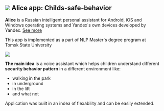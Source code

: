 ## ![](https://upload.wikimedia.org/wikipedia/commons/thumb/d/d2/Alisa_Yandex.svg/32px-Alisa_Yandex.svg.png) Alice app: Childs-safe-behavior

**Alice** is a Russian intelligent personal assistant for Android, iOS and Windows operating systems and Yandex's own devices developed by Yandex. [See more](https://en.wikipedia.org/wiki/Alice_(virtual_assistant))

This app is implemented as a part of NLP Master's degree program at Tomsk State University

![](https://github.com/turneps403/alice-app-childs-safe-behavior/blob/main/img/chlds.jpg?raw=true)

**The main idea** is a voice assistant which helps children understand different **security behavior pattern** in a different environment like:
- walking in the park
- in underground
- in the lift
- and what not

Application was built in an indea of flexability and can be easily extended.
